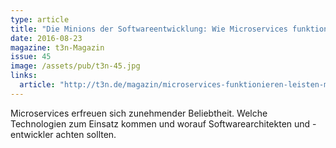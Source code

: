 ```yaml
---
type: article
title: "Die Minions der Softwareentwicklung: Wie Microservices funktionieren und was sie leisten"
date: 2016-08-23
magazine: t3n-Magazin
issue: 45
image: /assets/pub/t3n-45.jpg
links:
  article: "http://t3n.de/magazin/microservices-funktionieren-leisten-minions-241534"
---
```


Microservices erfreuen sich zunehmender Beliebtheit. Welche Technologien zum Einsatz kommen und worauf Softwarearchitekten und -entwickler achten sollten.
